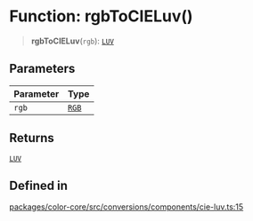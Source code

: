 # Function: rgbToCIELuv()

> **rgbToCIELuv**(`rgb`): [`LUV`](../type-aliases/LUV.md)

## Parameters

| Parameter | Type |
| ------ | ------ |
| `rgb` | [`RGB`](../type-aliases/RGB.md) |

## Returns

[`LUV`](../type-aliases/LUV.md)

## Defined in

[packages/color-core/src/conversions/components/cie-luv.ts:15](https://github.com/iamlite/color-core-mono-test/blob/d94d70fcd3b8bc32b54a8388048088ead1ff133f/packages/color-core/src/conversions/components/cie-luv.ts#L15)
